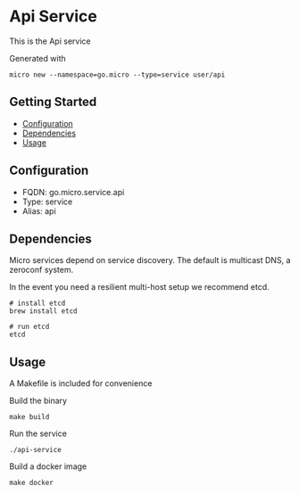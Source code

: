 # Api Service

This is the Api service

Generated with

```
micro new --namespace=go.micro --type=service user/api
```

## Getting Started

- [Configuration](#configuration)
- [Dependencies](#dependencies)
- [Usage](#usage)

## Configuration

- FQDN: go.micro.service.api
- Type: service
- Alias: api

## Dependencies

Micro services depend on service discovery. The default is multicast DNS, a zeroconf system.

In the event you need a resilient multi-host setup we recommend etcd.

```
# install etcd
brew install etcd

# run etcd
etcd
```

## Usage

A Makefile is included for convenience

Build the binary

```
make build
```

Run the service
```
./api-service
```

Build a docker image
```
make docker
```